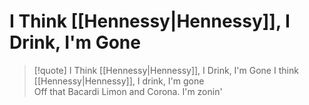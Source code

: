 # I Think [[Hennessy|Hennessy]], I Drink, I'm Gone

> [!quote] I Think [[Hennessy|Hennessy]], I Drink, I'm Gone
I think [[Hennessy|Hennessy]], I drink, I'm gone  
Off that Bacardi Limon and Corona. I'm zonin'
